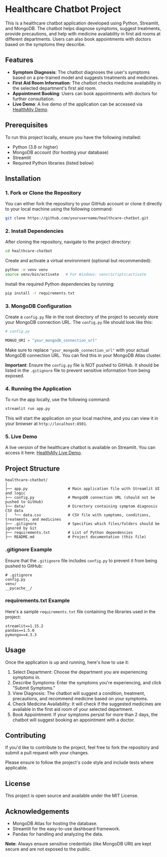 # Healthcare Chatbot Project

This is a healthcare chatbot application developed using Python, Streamlit, and MongoDB. The chatbot helps diagnose symptoms, suggest treatments, provide precautions, and help with medicine availability in first aid rooms at different departments. Users can also book appointments with doctors based on the symptoms they describe.

## Features
- **Symptom Diagnosis**: The chatbot diagnoses the user's symptoms based on a pre-trained model and suggests treatments and medicines.
- **First Aid Room Information**: The chatbot checks medicine availability in the selected department's first aid room.
- **Appointment Booking**: Users can book appointments with doctors for further consultation.
- **Live Demo**: A live demo of the application can be accessed via [HealthAlly Demo](https://your-streamlit-link.com).

## Prerequisites

To run this project locally, ensure you have the following installed:

- Python (3.8 or higher)
- MongoDB account (for hosting your database)
- Streamlit
- Required Python libraries (listed below)

## Installation

### 1. Fork or Clone the Repository

You can either fork the repository to your GitHub account or clone it directly to your local machine using the following command:

```bash
git clone https://github.com/yourusername/healthcare-chatbot.git
```

### 2. Install Dependencies

After cloning the repository, navigate to the project directory:

```bash
cd healthcare-chatbot
```

Create and activate a virtual environment (optional but recommended):

```bash
python -m venv venv
source venv/bin/activate   # For Windows: venv\Scripts\activate
```

Install the required Python dependencies by running:

```bash
pip install -r requirements.txt
```

### 3. MongoDB Configuration

Create a `config.py` file in the root directory of the project to securely store your MongoDB connection URL. The `config.py` file should look like this:

```python
# config.py

MONGO_URI = "your_mongodb_connection_url"
```

Make sure to replace `"your_mongodb_connection_url"` with your actual MongoDB connection URL. You can find this in your MongoDB Atlas cluster.

**Important**: Ensure the `config.py` file is NOT pushed to GitHub. It should be listed in the `.gitignore` file to prevent sensitive information from being exposed.

### 4. Running the Application

To run the app locally, use the following command:

```bash
streamlit run app.py
```

This will start the application on your local machine, and you can view it in your browser at `http://localhost:8501`.

### 5. Live Demo

A live version of the healthcare chatbot is available on Streamlit. You can access it here: [HealthAlly Live Demo](https://your-streamlit-link.com).

## Project Structure

```
healthcare-chatbot/
│
├── app.py                  # Main application file with Streamlit UI and logic
├── config.py               # MongoDB connection URL (should not be pushed to GitHub)
├── data/                   # Directory containing symptom diagnosis CSV data
│   └── data.csv            # CSV file with symptoms, conditions, treatments, and medicines
├── .gitignore              # Specifies which files/folders should be ignored by Git
├── requirements.txt        # List of Python dependencies
├── README.md               # Project documentation (this file)
```

### .gitignore Example

Ensure that the `.gitignore` file includes `config.py` to prevent it from being pushed to GitHub:

```
# .gitignore
config.py
venv/
__pycache__/
```

### requirements.txt Example

Here's a sample `requirements.txt` file containing the libraries used in the project:

```
streamlit==1.15.2
pandas==1.5.0
pymongo==4.3.3
```

## Usage

Once the application is up and running, here's how to use it:

1. Select Department: Choose the department you are experiencing symptoms in.
2. Describe Symptoms: Enter the symptoms you're experiencing, and click "Submit Symptoms."
3. View Diagnosis: The chatbot will suggest a condition, treatment, precautions, and recommend medicine based on your symptoms.
4. Check Medicine Availability: It will check if the suggested medicines are available in the first aid room of your selected department.
5. Book Appointment: If your symptoms persist for more than 2 days, the chatbot will suggest booking an appointment with a doctor.

## Contributing

If you'd like to contribute to the project, feel free to fork the repository and submit a pull request with your changes.

Please ensure to follow the project's code style and include tests where applicable.

## License

This project is open source and available under the MIT License.

## Acknowledgements

- MongoDB Atlas for hosting the database.
- Streamlit for the easy-to-use dashboard framework.
- Pandas for handling and analyzing the data.

**Note**: Always ensure sensitive credentials (like MongoDB URI) are kept secure and are not exposed to the public.